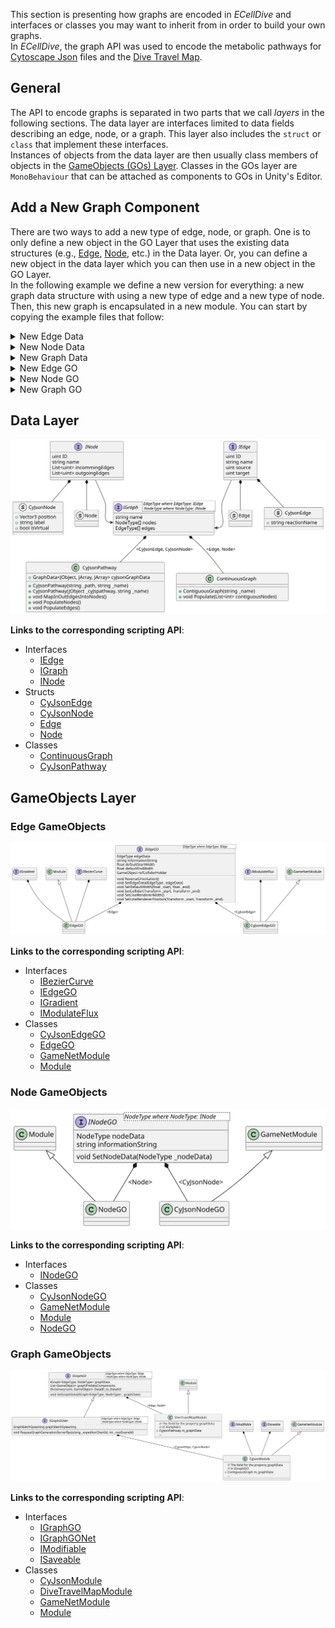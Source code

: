 This section is presenting how graphs are encoded in _ECellDive_ and interfaces or classes you may want to inherit from in order to build your own graphs.  
In _ECellDive_, the graph API was used to encode the metabolic pathways for [Cytoscape Json](https://manual.cytoscape.org/en/stable/Cytoscape.js_and_Cytoscape.html) files and the [Dive Travel Map](../../articles/UserManual/dive_map.md).  

## General  
The API to encode graphs is separated in two parts that we call _layers_ in the following sections. The data layer are interfaces limited to data fields describing an edge, node, or a graph. This layer also includes the `struct` or `class` that implement these interfaces.  
Instances of objects from the data layer are then usually class members of objects in the [GameObjects (GOs) Layer](./about_graphs.md#gameobjects-layer). Classes in the GOs layer are `MonoBehaviour` that can be attached as components to GOs in Unity's Editor.  

## Add a New Graph Component
There are two ways to add a new type of edge, node, or graph. One is to only define a new object in the GO Layer that uses the existing data structures (e.g., [Edge](xref:ECellDive.Utility.Data.Graph.Edge), [Node](xref:ECellDive.Utility.Data.Graph.Node), etc.) in the Data layer. Or, you can define a new object in the data layer which you can then use in a new object in the GO Layer.  
In the following example we define a new version for everything: a new graph data structure with using a new type of edge and a new type of node. Then, this new graph is encapsulated in a new module. 
You can start by copying the example files that follow:

<details>
  <summary>New Edge Data</summary>

```csharp
namespace ECellDive.Utility.Data.Graph
{
	/// <summary>
	/// DOC
	/// </summary>
	[System.Serializable]
	public struct NewEdge : IEdge
	{
        //
        // ADD NEW FIELDS and/or PROPERTIES HERE
        //

		#region - IEdge Fields -
		/// <summary>
		/// The field for <see cref="ID"/>.
		/// </summary>
		[SerializeField] private uint m_ID;

		/// <inheritdoc/>
		public uint ID { get => m_ID; set => m_ID = value; }

		/// <summary>
		/// The field for <see cref="source"/>.
		/// </summary>
		[SerializeField] private uint m_source;

		/// <inheritdoc/>
		public uint source { get => m_source; set => m_source = value; }

		/// <summary>
		/// The field for <see cref="target"/>.
		/// </summary>
		[SerializeField] private uint m_target;

		/// <inheritdoc/>
		public uint target { get => m_target; set => m_target = value; }

		/// <summary>
		/// The field for <see cref="name"/>.
		/// </summary>
		[SerializeField] private string m_name;

		/// <inheritdoc/>
		public string name { get => m_name; set => m_name = value; }
		#endregion

		public NewEdge(uint _ID, string _name, uint _source, uint _target)
		{
			m_ID = _ID;
			m_source = _source;
			m_target = _target;
			m_name = _name;
		}

        //
        // ADD NEW METHODS HERE IF ANY
        // But consider making this a class if you add methods
        //

	}
}
```
</details>

<details>
  <summary>New Node Data</summary>

```csharp
namespace ECellDive.Utility.Data.Graph
{
	/// <summary>
	/// DOC
	/// </summary>
	[System.Serializable]
	public struct NewNode : INode
	{
        //
        // ADD NEW FIELDS and/or PROPERTIES HERE
        //

		#region - INode Fields -
		/// <summary>
		/// The field for the property <see cref="ID"/>.
		/// </summary>
		[SerializeField] private uint m_ID;

		/// <inheritdoc/>
		public uint ID { get => m_ID; set => m_ID = value; }

		/// <summary>
		/// The field for the property <see cref="name"/>.
		/// </summary>
		[SerializeField] private string m_name;

		/// <inheritdoc/>
		public string name { get => m_name; set => m_name = value; }

		/// <summary>
		/// The field for the property <see cref="incommingEdges"/>.
		/// </summary>
		[SerializeField] private List<uint> m_incommingEdges;

		/// <inheritdoc/>
		public List<uint> incommingEdges { get => m_incommingEdges; set => m_incommingEdges = value; }

		/// <summary>
		/// The field for the property <see cref="outgoingEdges"/>.
		/// </summary>
		[SerializeField] private List<uint> m_outgoingEdges;

		/// <inheritdoc/>
		public List<uint> outgoingEdges { get => m_outgoingEdges; set => m_outgoingEdges = value; }
		#endregion

		public NewNode(uint _ID, string _name)
		{
			m_ID = _ID;
			m_name = _name;
			m_incommingEdges = new List<uint>();
			m_outgoingEdges = new List<uint>();
		}

        //
        // ADD NEW METHODS HERE IF ANY
        // But consider making this a class if you add methods
        //
	}
}
```
</details>

<details>
  <summary>New Graph Data</summary>

```csharp
namespace ECellDive.GraphComponents
{
    /// <summary>
	/// DOC
	/// </summary>
    public class NewGraph : IGraph<NewEdge, NewNode>
    {
        //
        // ADD NEW FIELDS and/or PROPERTIES HERE
        //

        #region - IGraph Members -
        /// <summary>
        /// The field of the property <see cref="name"/>.
        /// </summary>
        private string m_name;

        /// <inheritdoc/>
        public string name
        {
            get => m_name;
            set => m_name = value;
        }

        /// <summary>
        /// The field of the property <see cref="nodes"/>.
        /// </summary>
        private NewNode[] m_nodes;

        /// <inheritdoc/>
        public NewNode[] nodes
        {
            get => m_nodes;
            set => m_nodes = value;
        }

        /// <summary>
        /// The field of the property <see cref="edges"/>.
        /// </summary>
        private NewEdge[] m_edges;

        /// <inheritdoc/>
        public NewEdge[] edges
        {
            get => m_edges;
            set => m_edges = value;
        }
        #endregion

        public NewGraph(string _name)
        {
            name = _name;
        }

        //
        // ADD NEW METHODS HERE IF ANY
        // There will probably be methods to populate the arrays of edges and nodes.
        //

    }
}
```
</details>

<details>
  <summary>New Edge GO</summary>

In this example, we make it inherit from [Module](xref:ECellDive.Modules.Module) the gameobject will not be synchronized over the multiplayer network. Consider inheriting from [GameNetModule](xref:ECellDive.Modules.GameNetModule) in case you want synchronization.


```csharp
namespace ECellDive.Modules
{
	/// <summary>
	/// DOC
	/// </summary>
	public class NewEdgeGO : Module, IEdgeGO<NewEdge>
	{
        //
        // ADD NEW FIELDS and/or PROPERTIES HERE
        //

		#region - IEdgeGO<NewEdge> Members -
		/// <summary>
		/// The field for the property <see cref="edgeData"/>.
		/// </summary>
		private NewEdge m_edgeData;

		/// <inheritdoc/>
		public NewEdge edgeData
		{
			get => m_edgeData;
			private set => m_edgeData = value;
		}

		/// <summary>
		/// The field for the property <see cref="informationString"/>.
		/// </summary>
		private string m_informationString;

		/// <inheritdoc/>
		public string informationString
		{
			get => m_informationString;
			private set => m_informationString = value;
		}

		/// <summary>
		/// The field for the property <see cref="defaultStartWidth"/>.
		/// </summary>
		[Header("IEdgeGO<NewEdge> Parameters")]
		[SerializeField] private float m_defaultStartWidth;

		/// <inheritdoc/>
		public float defaultStartWidth
		{
			get => m_defaultStartWidth;
			private set => m_defaultStartWidth = value;
		}

		/// <summary>
		/// The field for the property <see cref="defaultEndWidth"/>.
		/// </summary>
		[SerializeField] private float m_defaultEndWidth;

		/// <inheritdoc/>
		public float defaultEndWidth
		{
			get => m_defaultEndWidth;
			private set => m_defaultEndWidth = value;
		}

		/// <summary>
		/// The field for the property <see cref="refColliderHolder"/>.
		/// </summary>
		[SerializeField] private GameObject m_refColliderHolder;

		/// <inheritdoc/>
		public GameObject refColliderHolder
		{
			get => m_refColliderHolder;
			set => m_refColliderHolder = value;
		}
		#endregion

		//
        // Unity methods Awake, Start, OnEnable, Update, etc... if necessary
        //
        
        //
        // ADD NEW METHODS HERE
        //

		#region - IEdgeGO<NewEdge> Methods -
		/// <inheritdoc/>
		public void ReverseOrientation()
		{
			// This is likely specific to the NewEdge data
		}

		/// <inheritdoc/>
		public void SetCollider(Transform _start, Transform _end)
		{
			// This is likely specific to the NewEdge data
		}

		/// <inheritdoc/>
		public void SetDefaultWidth(float _start, float _end)
		{
            // Here is a possible implementation

			defaultStartWidth = _start;
			defaultEndWidth = _end;
		}

		/// <inheritdoc/>
		public void SetEdgeData(NewEdge _edgeData)
		{
            // Here is a possible implementation

			edgeData = _edgeData;

			informationString = $"ID: {edgeData.ID}\n" +
								$"Name: {edgeData.name}\n" +
								$"Source: {edgeData.source}\n" +
								$"Target: {edgeData.target}";
		}

		/// <inheritdoc/>
		public void SetLineRendererPosition(Transform _start, Transform _end)
		{
			// This is likely specific to the NewEdge data
		}

		/// <inheritdoc/>
		public void SetLineRendererWidth()
		{
            // Here is a possible implementation

			lineRenderers[0].startWidth = defaultStartWidth;
			lineRenderers[0].endWidth = defaultEndWidth;
		}
		#endregion
	}
}
```
</details>

<details>
  <summary>New Node GO</summary>

In this example, we make it inherit from [Module](xref:ECellDive.Modules.Module) the gameobject will not be synchronized over the multiplayer network. Consider inheriting from [GameNetModule](xref:ECellDive.Modules.GameNetModule) in case you want synchronization.


```csharp
namespace ECellDive.Modules
{
	/// <summary>
	/// DOC
	/// </summary>
	public class NewNodeGO : Module, INodeGO<NewNode>
	{
        //
        // ADD NEW FIELDS and/or PROPERTIES HERE
        //

		#region - INodeGO Members -
		/// <summary>
		/// The field for the property <see cref="nodeData"/>.
		/// </summary>
		[Header("NewNode Parameters")]
		[SerializeField] private NewNode m_nodeData;

		/// <inheritdoc/>
		public NewNode nodeData
		{
			get => m_nodeData;
			private set => m_nodeData = value;
		}

		/// <summary>
		/// The field for the property <see cref="informationString"/>.
		/// </summary>
		[SerializeField] private string m_informationString;

		/// <inheritdoc/>
		public string informationString
		{
			get => m_informationString;
			private set => m_informationString = value;
		}
		#endregion

        //
        // Unity methods Awake, Start, OnEnable, Update, etc... if necessary
        //
        
        //
        // ADD NEW METHODS HERE
        //

		#region - INodeGO<NewNode> Methods -
		/// <inheritdoc/>
		public void SetNodeData(NewNode _nodeData)
		{
            // Here is a possible implementation

			nodeData = _nodeData;

			informationString = $"ID: {nodeData.ID}\n" +
								$"Name: {nodeData.name}";
		}
		#endregion
	}
}
```
</details>

<details>
  <summary>New Graph GO</summary>

In this example, we make it inherit from [Module](xref:ECellDive.Modules.Module) the gameobject will not be synchronized over the multiplayer network. Consider inheriting from [GameNetModule](xref:ECellDive.Modules.GameNetModule) in case you want synchronization.


```csharp
namespace ECellDive.Modules
{
	/// <summary>
	/// DOC
	/// </summary>
	public class NewGraphGO : Module,
							    IGraphGO<NewEdge, NewNode>
	{
        //
        // ADD NEW FIELDS and/or PROPERTIES HERE
        //

		#region - IGraphGO Members -
		/// <summary>
		/// The field for the property <see cref="graphData"/>.
		/// </summary>
		private NewGraph m_graphData = new NewGraph("NewGraphDataName");

		/// <inheritdoc/>
		public IGraph<Edge, Node> graphData
		{
			get => m_graphData;
			protected set => m_graphData = (NewGraph)value;
		}

		/// <summary>
		/// The field for the property <see cref="graphPrefabsComponents"/>.
		/// </summary>
		[Header("NewGraphGO Parameters")]
		[Header("IGraphGO Parameters")]
		[SerializeField] List<GameObject> m_graphPrefabsComponents;

		/// <inheritdoc/>
		public List<GameObject> graphPrefabsComponents
		{
			get => m_graphPrefabsComponents;
		}

		/// <summary>
		/// The field for the property <see cref="graphScalingData"/>.
		/// </summary>
		[SerializeField] GraphScalingData m_graphScalingData;

		/// <inheritdoc/>
		public GraphScalingData graphScalingData
		{
			get => m_graphScalingData;
		}

		/// <inheritdoc/>
		public Dictionary<uint, GameObject> DataID_to_DataGO { get ; set ; }
		#endregion

        //
        // Unity methods Awake, Start, OnEnable, Update, etc... if necessary
        //
        
        //
        // ADD NEW METHODS HERE
        //
	}
}
```
</details>

## Data Layer
<img src="../../resources/diagrams/graphComponentsDataLayerAPI.svg" alt="Graph Components Data Layer API"/>

__Links to the corresponding scripting API__:
- Interfaces 
  - [IEdge](xref:ECellDive.Interfaces.IEdge)
  - [IGraph](xref:ECellDive.Interfaces.IGraph`2)
  - [INode](xref:ECellDive.Interfaces.INode)
- Structs
  - [CyJsonEdge](xref:ECellDive.Utility.Data.Graph.CyJsonEdge)
  - [CyJsonNode](xref:ECellDive.Utility.Data.Graph.CyJsonNode)
  - [Edge](xref:ECellDive.Utility.Data.Graph.Edge)
  - [Node](xref:ECellDive.Utility.Data.Graph.Node)
- Classes
  - [ContinuousGraph](xref:ECellDive.GraphComponents.ContiguousGraph)
  - [CyJsonPathway](xref:ECellDive.GraphComponents.CyJsonPathway)

## GameObjects Layer
### Edge GameObjects
<img src="../../resources/diagrams/graphComponentsGoLayerEdgesAPI.svg" alt="Graph Components GO Layer Edges API"/>

__Links to the corresponding scripting API__:
- Interfaces 
  - [IBezierCurve](xref:ECellDive.Interfaces.IBezierCurve)
  - [IEdgeGO](xref:ECellDive.Interfaces.IEdgeGO`1)
  - [IGradient](xref:ECellDive.Interfaces.IGradient)
  - [IModulateFlux](xref:ECellDive.Interfaces.IModulateFlux)
- Classes
  - [CyJsonEdgeGO](xref:ECellDive.Modules.CyJsonEdgeGO)
  - [EdgeGO](xref:ECellDive.Modules.EdgeGO)
  - [GameNetModule](xref:ECellDive.Modules.GameNetModule)
  - [Module](xref:ECellDive.Modules.Module)


### Node GameObjects
<img src="../../resources/diagrams/graphComponentsGoLayerNodesAPI.svg" alt="Graph Components GO Layer Nodes API"/>

__Links to the corresponding scripting API__:
- Interfaces 
  - [INodeGO](xref:ECellDive.Interfaces.INodeGO`1)
- Classes
  - [CyJsonNodeGO](xref:ECellDive.Modules.CyJsonNodeGO)
  - [GameNetModule](xref:ECellDive.Modules.GameNetModule)
  - [Module](xref:ECellDive.Modules.Module)
  - [NodeGO](xref:ECellDive.Modules.NodeGO)


### Graph GameObjects
<img src="../../resources/diagrams/graphComponentsGoLayerGraphsAPI.svg" alt="Graph Components GO Layer Graphs API"/>

__Links to the corresponding scripting API__:
- Interfaces 
  - [IGraphGO](xref:ECellDive.Interfaces.IGraphGO`2)
  - [IGraphGONet](xref:ECellDive.Interfaces.IGraphGONet`2)
  - [IModifiable](xref:ECellDive.Interfaces.IModifiable)
  - [ISaveable](xref:ECellDive.Interfaces.ISaveable)
- Classes
  - [CyJsonModule](xref:ECellDive.Modules.CyJsonModule)
  - [DiveTravelMapModule](xref:ECellDive.Modules.DiveTravelMapModule)
  - [GameNetModule](xref:ECellDive.Modules.GameNetModule)
  - [Module](xref:ECellDive.Modules.Module)